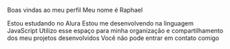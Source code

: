 Boas vindas ao meu perfil 
Meu nome é Raphael 

Estou estudando no Alura
Estou me desenvolvendo na linguagem JavaScript
Utilizo esse espaço para minha organização e compartilhamento dos meu projetos desenvolvidos
Você não pode entrar em contato comigo 



